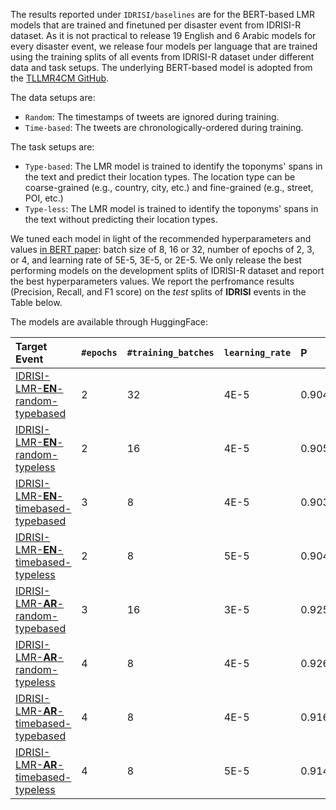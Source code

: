 The results reported under `IDRISI/baselines` are for the BERT-based LMR models that are trained and finetuned per disaster event from IDRISI-R dataset. As it is not practical to release 19 English and 6 Arabic models for every disaster event, we release four models per language that are trained using the training splits of all events from IDRISI-R dataset under different data and task setups. The underlying BERT-based model is adopted from the [TLLMR4CM GitHub](https://github.com/rsuwaileh/TLLMR4CM/). 

The data setups are:
  - `Random`:  The timestamps of tweets are ignored during training.
  - `Time-based`:  The tweets are chronologically-ordered during training.
  
The task setups are: 
  - `Type-based`: The LMR model is trained to identify the toponyms' spans in the text and predict their location types. The location type can be coarse-grained (e.g., country, city, etc.) and fine-grained (e.g., street, POI, etc.)
  - `Type-less`: The LMR model is trained to identify the toponyms' spans in the text without predicting their location types.


We tuned each model in light of the recommended hyperparameters and values [in BERT paper](https://aclanthology.org/N19-1423.pdf): batch size of 8, 16 or 32, number of epochs of 2, 3, or 4, and learning rate of 5E-5, 3E-5, or 2E-5. We only release the best performing models on the development splits of IDRISI-R dataset and report the best hyperparameters values. We report the perfromance results (Precision, Recall, and F1 score) on the *test* splits of **IDRISI** events in the Table below.

The models are available through HuggingFace:

| Target Event | `#epochs` | `#training_batches` | `learning_rate` | P | R | F1 |
|:-|:-|:-|:-|:-|:-|:-|
| [IDRISI-LMR-**EN**-random-typebased](https://huggingface.co/rsuwaileh/IDRISI-LMR-EN-random-typebased/) | 2 | 32 | 4E-5 | 0.904 | 0.908 | 0.900 | 
| [IDRISI-LMR-**EN**-random-typeless](https://huggingface.co/rsuwaileh/IDRISI-LMR-EN-random-typeless/) | 2 | 16 | 4E-5 | 0.905 | 0.909 | 0.901
| [IDRISI-LMR-**EN**-timebased-typebased](https://huggingface.co/rsuwaileh/IDRISI-LMR-EN-timebased-typebased/) | 3 | 8 | 4E-5 |	0.903 | 0.902 | 0.896 | 
| [IDRISI-LMR-**EN**-timebased-typeless](https://huggingface.co/rsuwaileh/IDRISI-LMR-EN-timebased-typeless/) | 2 | 8 | 5E-5 |	0.904 | 0.907 | 0.899 | 
| [IDRISI-LMR-**AR**-random-typebased](https://huggingface.co/rsuwaileh/IDRISI-LMR-AR-random-typebased/) | 3 | 16 | 3E-5 | 0.925 | 0.928 | 0.923 | 
| [IDRISI-LMR-**AR**-random-typeless](https://huggingface.co/rsuwaileh/IDRISI-LMR-AR-random-typeless/) | 4 | 8 | 4E-5 | 0.926 | 0.921 | 0.919 | 
| [IDRISI-LMR-**AR**-timebased-typebased](https://huggingface.co/rsuwaileh/IDRISI-LMR-AR-timebased-typebased/) | 4 | 8 | 4E-5 |	0.916 | 0.925 | 0.914 | 
| [IDRISI-LMR-**AR**-timebased-typeless](https://huggingface.co/rsuwaileh/IDRISI-LMR-AR-timebased-typeless/) | 4 | 8 | 5E-5 | 0.914 | 0.921 | 0.911 | 

